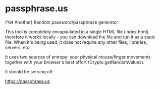 # passphrase.us

(Yet Another) Random password/passphrase generator

This tool is completely encapsulated in a single HTML file
(index.html), therefore it works locally - you can download the file
and run it as a static file. When it's being used, it does not
require any other files, libraries, servers, etc.

It uses two sources of entropy: your physical mouse/finger movements
together with your browser's best effort (Crypto.getRandomValues).

It should be serving off:

https://passphrase.us


